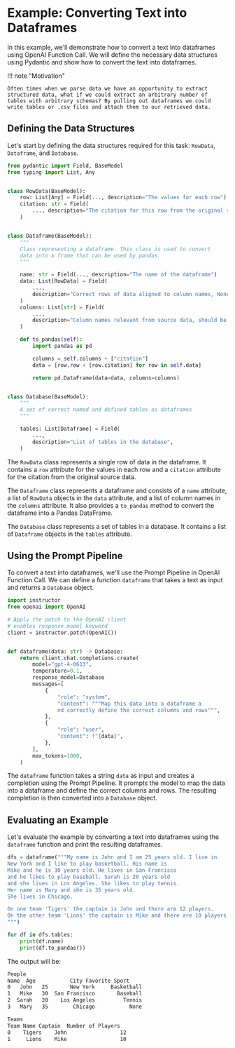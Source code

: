 # Example: Converting Text into Dataframes

In this example, we'll demonstrate how to convert a text into dataframes using OpenAI Function Call. We will define the necessary data structures using Pydantic and show how to convert the text into dataframes.

!!! note "Motivation"

    Often times when we parse data we have an opportunity to extract structured data, what if we could extract an arbitrary number of tables with arbitrary schemas? By pulling out dataframes we could write tables or .csv files and attach them to our retrieved data.

## Defining the Data Structures

Let's start by defining the data structures required for this task: `RowData`, `Dataframe`, and `Database`.

```python
from pydantic import Field, BaseModel
from typing import List, Any


class RowData(BaseModel):
    row: List[Any] = Field(..., description="The values for each row")
    citation: str = Field(
        ..., description="The citation for this row from the original source data"
    )


class Dataframe(BaseModel):
    """
    Class representing a dataframe. This class is used to convert
    data into a frame that can be used by pandas.
    """

    name: str = Field(..., description="The name of the dataframe")
    data: List[RowData] = Field(
        ...,
        description="Correct rows of data aligned to column names, Nones are allowed",
    )
    columns: List[str] = Field(
        ...,
        description="Column names relevant from source data, should be in snake_case",
    )

    def to_pandas(self):
        import pandas as pd

        columns = self.columns + ["citation"]
        data = [row.row + [row.citation] for row in self.data]

        return pd.DataFrame(data=data, columns=columns)


class Database(BaseModel):
    """
    A set of correct named and defined tables as dataframes
    """

    tables: List[Dataframe] = Field(
        ...,
        description="List of tables in the database",
    )
```

The `RowData` class represents a single row of data in the dataframe. It contains a `row` attribute for the values in each row and a `citation` attribute for the citation from the original source data.

The `Dataframe` class represents a dataframe and consists of a `name` attribute, a list of `RowData` objects in the `data` attribute, and a list of column names in the `columns` attribute. It also provides a `to_pandas` method to convert the dataframe into a Pandas DataFrame.

The `Database` class represents a set of tables in a database. It contains a list of `Dataframe` objects in the `tables` attribute.

## Using the Prompt Pipeline

To convert a text into dataframes, we'll use the Prompt Pipeline in OpenAI Function Call. We can define a function `dataframe` that takes a text as input and returns a `Database` object.

```python
import instructor
from openai import OpenAI

# Apply the patch to the OpenAI client
# enables response_model keyword
client = instructor.patch(OpenAI())


def dataframe(data: str) -> Database:
    return client.chat.completions.create(
        model="gpt-4-0613",
        temperature=0.1,
        response_model=Database
        messages=[
            {
                "role": "system",
                "content": """Map this data into a dataframe a
                nd correctly define the correct columns and rows""",
            },
            {
                "role": "user",
                "content": f"{data}",
            },
        ],
        max_tokens=1000,
    )
```

The `dataframe` function takes a string `data` as input and creates a completion using the Prompt Pipeline. It prompts the model to map the data into a dataframe and define the correct columns and rows. The resulting completion is then converted into a `Database` object.

## Evaluating an Example

Let's evaluate the example by converting a text into dataframes using the `dataframe` function and print the resulting dataframes.

```python
dfs = dataframe("""My name is John and I am 25 years old. I live in
New York and I like to play basketball. His name is
Mike and he is 30 years old. He lives in San Francisco
and he likes to play baseball. Sarah is 20 years old
and she lives in Los Angeles. She likes to play tennis.
Her name is Mary and she is 35 years old.
She lives in Chicago.

On one team 'Tigers' the captain is John and there are 12 players.
On the other team 'Lions' the captain is Mike and there are 10 players.
""")

for df in dfs.tables:
    print(df.name)
    print(df.to_pandas())
```

The output will be:

```sh
People
Name  Age           City Favorite Sport
0   John   25       New York     Basketball
1   Mike   30  San Francisco       Baseball
2  Sarah   20    Los Angeles         Tennis
3   Mary   35        Chicago           None

Teams
Team Name Captain  Number of Players
0    Tigers    John                 12
1     Lions    Mike                 10
```
